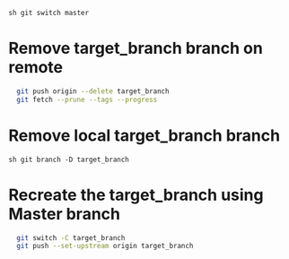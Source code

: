 ```sh git switch master ```
# Remove target_branch branch on remote
```sh
  git push origin --delete target_branch
  git fetch --prune --tags --progress
```
# Remove local target_branch branch
```sh git branch -D target_branch ```
# Recreate the target_branch using Master branch
```sh
  git switch -C target_branch
  git push --set-upstream origin target_branch
```
